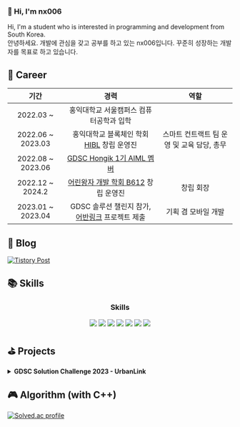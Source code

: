 

### 👋 Hi, I'm nx006

Hi, I'm a student who is interested in programming and development from South Korea.<br>
안녕하세요. 개발에 관심을 갖고 공부를 하고 있는 nx006입니다. 꾸준히 성장하는 개발자를 목표로 하고 있습니다.



## 🚀 Career
| 기간 | 경력 | 역할 |
|:---:|:---:|:---:|
| 2022.03 ~ | 홍익대학교 서울캠퍼스 컴퓨터공학과 입학 |
| 2022.06 ~ 2023.03 | 홍익대학교 블록체인 학회 [HIBL](https://maddening-servant-2d3.notion.site/About-HIBL-e310770841094897970e814aca1015dd) 창립 운영진 | 스마트 컨트랙트 팀 운영 및 교육 담당, 총무 |
| 2022.08 ~ 2023.06 | [GDSC Hongik 1기 AIML 멤버](assets/gdsc_certificate.png) | |
| 2022.12 ~ 2024.2 | [어린왕자 개발 학회 B612](https://github.com/HongikB612) 창립 운영진 | 창립 회장 |
| 2023.01 ~ 2023.04 | GDSC 솔루션 챌린지 참가, [어반링크](https://github.com/HongikB612/UrbanLink) 프로젝트 제출 | 기획 겸 모바일 개발 |

## 📖 Blog
<a href="https://nx006.tistory.com" target=_blank>
    <img src="https://github-readme-tistory-card.vercel.app/api?name=nx006" alt="Tistory Post">
</a>

## 📚 Skills
<h3 align="center"><b>Skills</b></h3>
<p align="center">
<img src="https://img.shields.io/badge/C-A8B9CC?style=for-the-badge&logo=c&logoColor=white"> <img src="https://img.shields.io/badge/C++-00599C?style=for-the-badge&logo=c%2B%2B&logoColor=white"> <img src="https://img.shields.io/badge/Python-3776AB?style=for-the-badge&logo=python&logoColor=white"> <img src="https://img.shields.io/badge/Dart-0175C2?style=for-the-badge&logo=dart&logoColor=white"> <img src="https://img.shields.io/badge/Solidity-363636?style=for-the-badge&logo=solidity&logoColor=white"> <img src="https://img.shields.io/badge/Flutter-02569B?style=for-the-badge&logo=flutter&logoColor=white"> <img src="https://img.shields.io/badge/Firebase-FFCA28?style=for-the-badge&logo=firebase&logoColor=black">
</p>

## ⛳️ Projects

<details>
<summary> <b> GDSC Solution Challenge 2023 - UrbanLink </b> </summary>

### 🏬 [Location Based Community Service, UrbanLink](https://github.com/HongikB612/UrbanLink)
- <img src="https://img.shields.io/badge/Flutter-02569B?style=flat-square&logo=flutter&logoColor=white"> <img src="https://img.shields.io/badge/Firebase-FFCA28?style=flat-square&logo=firebase&logoColor=white">
- Project Submission for GDSC Solution Challenge 2023
- Community-based services to contribute to sustainable cities, goal 11 of the UN's 17 Sustainable Development Goals.
- Responsible for project planning, team leading and managing, mobile app development using Flutter and backend development using Firebase.
</details>

## 🎮 Algorithm (with C++)

[![Solved.ac profile](http://mazassumnida.wtf/api/v2/generate_badge?boj=gmblue12)](https://solved.ac/gmblue12)
